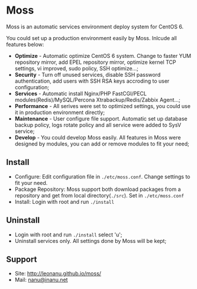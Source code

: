 # Moss

Moss is an automatic services environment deploy system for CentOS 6.

You could set up a production environment easily by Moss. Inlcude all features below:

* **Optimize** - Automatic optimize CentOS 6 system. Change to faster YUM repository mirror, add EPEL repository mirror, optimize kernel TCP settings, vi improved, sudo policy, SSH optimize...;
* **Security** - Turn off unused services, disable SSH password authentication, add users with SSH RSA keys accroding to user configuration;
* **Services** - Automatic install Nginx/PHP FastCGI/PECL modules(Redis)/MySQL/Percona Xtrabackup/Redis/Zabbix Agent...;
* **Performance** - All serives were set to optimized settings, you could use it in production environment directly;
* **Maintenance** - User configure file support. Automatic set up database backup policy, logs rotate policy and all service were added to SysV service;
* **Develop** - You could develop Moss easily. All features in Moss were designed by modules, you can add or remove modules to fit your need;

## Install
* Configure: Edit configuration file in ```./etc/moss.conf```. Change settings to fit your need.
* Package Repository: Moss support both download packages from a repository and get from local directory(```./src```). Set in ```./etc/moss.conf```
* Install: Login with root and run ```./install ```

## Uninstall
* Login with root and run ```./install``` select 'u';
* Uninstall services only. All settings done by Moss will be kept;

## Support
* Site: http://leonanu.github.io/moss/
* Mail: nanu@inanu.net
